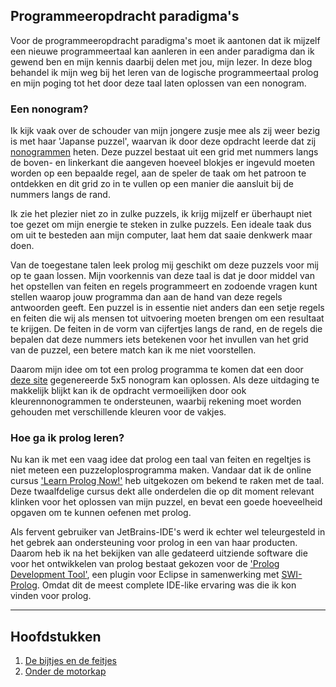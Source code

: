 ## Programmeeropdracht paradigma's


Voor de programmeeropdracht paradigma's moet ik aantonen dat ik mijzelf een nieuwe programmeertaal kan aanleren in een ander paradigma dan ik gewend ben en mijn kennis daarbij delen met jou, mijn lezer. In deze blog behandel ik mijn weg bij het leren van de logische programmeertaal prolog en mijn poging tot het door deze taal laten oplossen van een nonogram.

### Een nonogram?

Ik kijk vaak over de schouder van mijn jongere zusje mee als zij weer bezig is met haar 'Japanse puzzel', waarvan ik door deze opdracht leerde dat zij [nonogrammen](https://nl.wikipedia.org/wiki/Nonogram) heten. Deze puzzel bestaat uit een grid met nummers langs de boven- en linkerkant die aangeven hoeveel blokjes er ingevuld moeten worden op een bepaalde regel, aan de speler de taak om het patroon te ontdekken en dit grid zo in te vullen op een manier die aansluit bij de nummers langs de rand.

Ik zie het plezier niet zo in zulke puzzels, ik krijg mijzelf er überhaupt niet toe gezet om mijn energie te steken in zulke puzzels. Een ideale taak dus om uit te besteden aan mijn computer, laat hem dat saaie denkwerk maar doen.

Van de toegestane talen leek prolog mij geschikt om deze puzzels voor mij op te gaan lossen. Mijn voorkennis van deze taal is dat je door middel van het opstellen van feiten en regels programmeert en zodoende vragen kunt stellen waarop jouw programma dan aan de hand van deze regels antwoorden geeft. Een puzzel is in essentie niet anders dan een setje regels en feiten die wij als mensen tot uitvoering moeten brengen om een resultaat te krijgen. De feiten in de vorm van cijfertjes langs de rand, en de regels die bepalen dat deze nummers iets betekenen voor het invullen van het grid van de puzzel, een betere match kan ik me niet voorstellen.

Daarom mijn idee om tot een prolog programma te komen dat een door [deze site](https://nl.puzzle-nonograms.com/) gegenereerde 5x5 nonogram kan oplossen. Als deze uitdaging te makkelijk blijkt kan ik de opdracht vermoeilijken door ook kleurennonogrammen te ondersteunen, waarbij rekening moet worden gehouden met verschillende kleuren voor de vakjes.

### Hoe ga ik prolog leren?

Nu kan ik met een vaag idee dat prolog een taal van feiten en regeltjes is niet meteen een puzzeloplosprogramma maken. Vandaar dat ik de online cursus ['Learn Prolog Now!'](http://www.learnprolognow.org/index.php) heb uitgekozen om bekend te raken met de taal. Deze twaalfdelige cursus dekt alle onderdelen die op dit moment relevant klinken voor het oplossen van mijn puzzel, en bevat een goede hoeveelheid opgaven om te kunnen oefenen met prolog.

Als fervent gebruiker van JetBrains-IDE's werd ik echter wel teleurgesteld in het gebrek aan ondersteuning voor prolog in een van haar producten. Daarom heb ik na het bekijken van alle gedateerd uitziende software die voor het ontwikkelen van prolog bestaat gekozen voor de ['Prolog Development Tool'](https://sewiki.iai.uni-bonn.de/research/pdt/docs/start), een plugin voor Eclipse in samenwerking met [SWI-Prolog](https://www.swi-prolog.org/). Omdat dit de meest complete IDE-like ervaring was die ik kon vinden voor prolog.

---

## Hoofdstukken

1. [De bijtjes en de feitjes](bees.md) 
2. [Onder de motorkap](hood.md)
